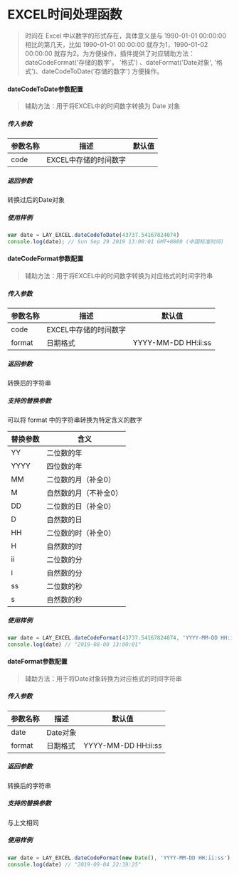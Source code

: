 # EXCEL时间处理函数

> 时间在 Excel 中以数字的形式存在，具体意义是与 1990-01-01 00:00:00 相比的第几天，比如 1990-01-01 00:00:00 就存为1，1990-01-02 00:00:00 就存为2。为方便操作，插件提供了对应辅助方法：dateCodeFormat('存储的数字'， '格式') 、dateFormat('Date对象', '格式')、dateCodeToDate('存储的数字') 方便操作。

#### dateCodeToDate参数配置

> 辅助方法：用于将EXCEL中的时间数字转换为 Date 对象

##### 传入参数

| 参数名称 | 描述                  | 默认值 |
| -------- | --------------------- | ------ |
| code     | EXCEL中存储的时间数字 |        |

##### 返回参数

转换过后的Date对象

##### 使用样例

```javascript
var date = LAY_EXCEL.dateCodeToDate(43737.54167824074)
console.log(date); // Sun Sep 29 2019 13:00:01 GMT+0800 (中国标准时间)
```

#### dateCodeFormat参数配置

> 辅助方法：用于将EXCEL中的时间数字转换为对应格式的时间字符串

##### 传入参数

| 参数名称 | 描述                  | 默认值              |
| -------- | --------------------- | ------------------- |
| code     | EXCEL中存储的时间数字 |                     |
| format   | 日期格式              | YYYY-MM-DD HH:ii:ss |

##### 返回参数

转换后的字符串

##### 支持的替换参数

可以将 format 中的字符串转换为特定含义的数字

| 替换参数 | 含义                  |
| -------- | --------------------- |
| YY       | 二位数的年            |
| YYYY     | 四位数的年            |
| MM       | 二位数的月（补全0）   |
| M        | 自然数的月（不补全0） |
| DD       | 二位数的日（补全0）   |
| D        | 自然数的日            |
| HH       | 二位数的时（补全0）   |
| H        | 自然数的时            |
| ii       | 二位数的分            |
| i        | 自然数的分            |
| ss       | 二位数的秒            |
| s        | 自然数的秒            |

##### 使用样例

```javascript
var date = LAY_EXCEL.dateCodeFormat(43737.54167824074, 'YYYY-MM-DD HH:ii:ss')
console.log(date) // "2019-08-00 13:00:01"
```

#### dateFormat参数配置

> 辅助方法：用于将Date对象转换为对应格式的时间字符串

##### 传入参数

| 参数名称 | 描述     | 默认值              |
| -------- | -------- | ------------------- |
| date     | Date对象 |                     |
| format   | 日期格式 | YYYY-MM-DD HH:ii:ss |

##### 返回参数

转换后的字符串

##### 支持的替换参数

与上文相同

##### 使用样例

```javascript
var date = LAY_EXCEL.dateCodeFormat(new Date(), 'YYYY-MM-DD HH:ii:ss')
console.log(date) // "2019-09-04 22:39:25"
```

## 
